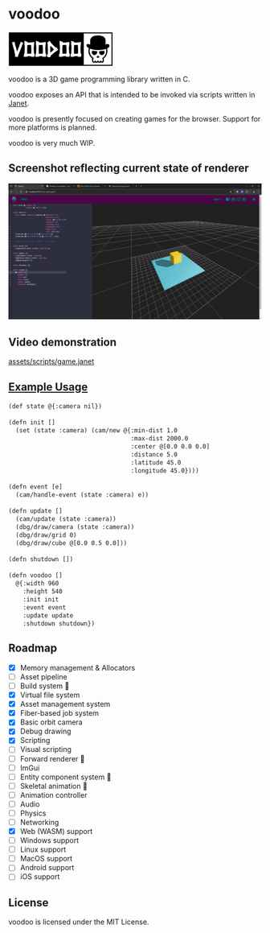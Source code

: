 # voodoo
![voodoo](https://github.com/zacharycarter/voodoo/blob/master/screenshots/voodoo.png?raw=true)

voodoo is a 3D game programming library written in C.

voodoo exposes an API that is intended to be invoked via scripts written in [Janet](https://janet-lang.org/).

voodoo is presently focused on creating games for the browser. Support for more platforms is planned.

voodoo is very much WIP.

## Screenshot reflecting current state of renderer
![ss0.png](screenshots/ss0.png)



## Video demonstration
[assets/scripts/game.janet](https://github.com/zacharycarter/voodoo/assets/1181513/b061174c-ac01-4f5e-84a0-370eb4942dc0)


## [Example Usage](https://github.com/zacharycarter/voodoo/blob/master/assets/scripts/game.janet)

```janet
(def state @{:camera nil})

(defn init []
  (set (state :camera) (cam/new @{:min-dist 1.0
                                  :max-dist 2000.0
                                  :center @[0.0 0.0 0.0]
                                  :distance 5.0
                                  :latitude 45.0
                                  :longitude 45.0})))

(defn event [e]
  (cam/handle-event (state :camera) e))

(defn update []
  (cam/update (state :camera))
  (dbg/draw/camera (state :camera))
  (dbg/draw/grid 0)
  (dbg/draw/cube @[0.0 0.5 0.0]))

(defn shutdown [])

(defn voodoo []
  @{:width 960
    :height 540
    :init init
    :event event
    :update update
    :shutdown shutdown})
```

## Roadmap
- [x] Memory management & Allocators
- [ ] Asset pipeline
- [ ] Build system :construction:
- [x] Virtual file system
- [x] Asset management system
- [x] Fiber-based job system
- [x] Basic orbit camera
- [x] Debug drawing
- [x] Scripting
- [ ] Visual scripting
- [ ] Forward renderer :construction:
- [ ] ImGui
- [ ] Entity component system :construction:
- [ ] Skeletal animation :construction:
- [ ] Animation controller
- [ ] Audio
- [ ] Physics
- [ ] Networking
- [x] Web (WASM) support
- [ ] Windows support
- [ ] Linux support
- [ ] MacOS support
- [ ] Android support
- [ ] iOS support

## License
voodoo is licensed under the MIT License.
